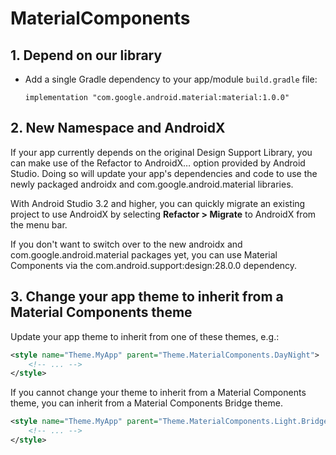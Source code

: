 # MaterialComponents
## 1. Depend on our library

* Add a single Gradle dependency to your app/module ```build.gradle``` file:

  ```implementation "com.google.android.material:material:1.0.0"```

## 2. New Namespace and AndroidX

If your app currently depends on the original Design Support Library, you can make use of the Refactor to AndroidX… option provided by Android Studio. Doing so will update your app's dependencies and code to use the newly packaged androidx and com.google.android.material libraries.

With Android Studio 3.2 and higher, you can quickly migrate an existing project to use AndroidX by selecting **Refactor > Migrate** to AndroidX from the menu bar.

If you don't want to switch over to the new androidx and com.google.android.material packages yet, you can use Material Components via the com.android.support:design:28.0.0 dependency.

## 3. Change your app theme to inherit from a Material Components theme

Update your app theme to inherit from one of these themes, e.g.:

  ```xml
  <style name="Theme.MyApp" parent="Theme.MaterialComponents.DayNight">
      <!-- ... -->
  </style> 
  ```

If you cannot change your theme to inherit from a Material Components theme, you can inherit from a Material Components Bridge theme.

  ```xml
  <style name="Theme.MyApp" parent="Theme.MaterialComponents.Light.Bridge">
      <!-- ... -->
  </style> 
  ```
